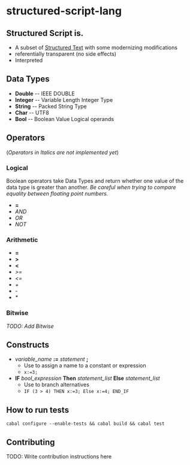 # structured-script-lang

## Structured Script is.

+ A subset of [Structured Text](http://en.wikipedia.org/wiki/Structured_text) with some modernizing modifications
+ referentially transparent (no side effects)
+ Interpreted

## Data Types

+ **Double**   -- IEEE DOUBLE 
+ **Integer**  -- Variable Length Integer Type 
+ **String**   -- Packed String Type
+ **Char**     -- UTF8
+ **Bool**     -- Boolean Value Logical operands 


## Operators ##
  (*Operators in Italics are not implemented yet*)
### Logical ###
Boolean operators take Data Types and return whether one value of the data type is greater than another.
*Be careful when trying to compare equality between floating point numbers.*

+ **=** 
+ *AND*
+ *OR*
+ *NOT*


### Arithmetic ###

+ **=**
+ **>** 
+ **<**
+ *>=*
+ *<=*
+ *+*
+ *-*
+ *\**


### Bitwise ###
*TODO: Add Bitwise*



## Constructs
+ *variable_name* **:=** *statement* **;**
  * Use to assign a name to a constant or expression
  * ``` x:=3; ```
+ **IF** *bool_expression* **Then** *statement_list* **Else** *statement_list*
  * Use to branch alternatives
  * ``` IF (3 > 4) THEN x:=3; Else x:=4; END_IF ```





## How to run tests

```
cabal configure --enable-tests && cabal build && cabal test
```

## Contributing

TODO: Write contribution instructions here
